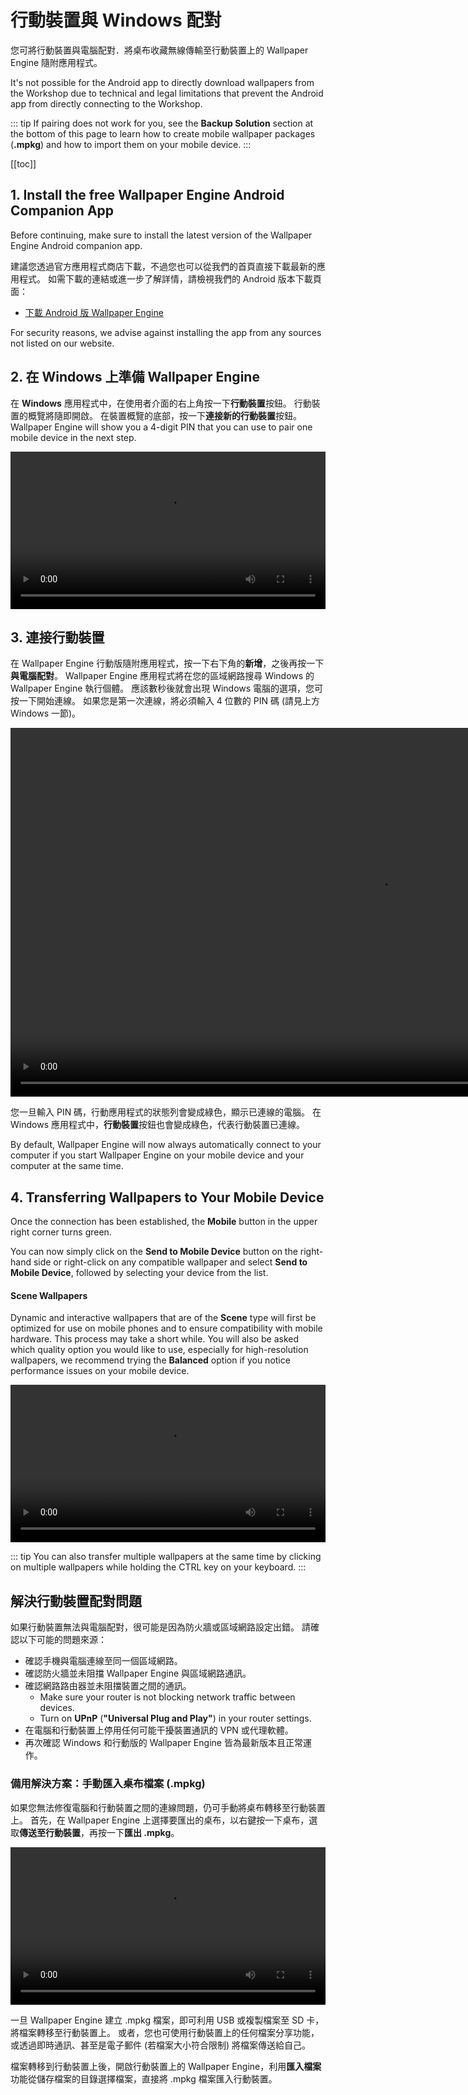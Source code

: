 # 行動裝置與 Windows 配對

您可將行動裝置與電腦配對．將桌布收藏無線傳輸至行動裝置上的 Wallpaper Engine 隨附應用程式。

It's not possible for the Android app to directly download wallpapers from the Workshop due to technical and legal limitations that prevent the Android app from directly connecting to the Workshop.

::: tip
If pairing does not work for you, see the **Backup Solution** section at the bottom of this page to learn how to create mobile wallpaper packages (**.mpkg**) and how to import them on your mobile device.
:::

[[toc]]

## 1. Install the free Wallpaper Engine Android Companion App

Before continuing, make sure to install the latest version of the Wallpaper Engine Android companion app.

建議您透過官方應用程式商店下載，不過您也可以從我們的首頁直接下載最新的應用程式。 如需下載的連結或進一步了解詳情，請檢視我們的 Android 版本下載頁面：

* [下載 Android 版 Wallpaper Engine](https://www.wallpaperengine.io/android/)

For security reasons, we advise against installing the app from any sources not listed on our website.

## 2. 在 Windows 上準備 Wallpaper Engine

在 **Windows** 應用程式中，在使用者介面的右上角按一下**行動裝置**按鈕。 行動裝置的概覽將隨即開啟。 在裝置概覽的底部，按一下**連接新的行動裝置**按鈕。 Wallpaper Engine will show you a 4-digit PIN that you can use to pair one mobile device in the next step.

<video width="100%" controls autoplay loop>
  <source src="/videos/mobile_pin.mp4" type="video/mp4">
  您的瀏覽器不支援視訊標籤。
</video>

## 3. 連接行動裝置

在 Wallpaper Engine 行動版隨附應用程式，按一下右下角的**新增**，之後再按一下**與電腦配對**。 Wallpaper Engine 應用程式將在您的區域網路搜尋 Windows 的 Wallpaper Engine 執行個體。 應該數秒後就會出現 Windows 電腦的選項，您可按一下開始連線。 如果您是第一次連線，將必須輸入 4 位數的 PIN 碼 (請見上方 Windows 一節)。

<video height="590px" style="display:block;margin:0 auto;" controls autoplay loop>
  <source src="/videos/mobile_connect.mp4" type="video/mp4">
  您的瀏覽器不支援影片標籤。
</video>

您一旦輸入 PIN 碼，行動應用程式的狀態列會變成綠色，顯示已連線的電腦。 在 Windows 應用程式中，**行動裝置**按鈕也會變成綠色，代表行動裝置已連線。

By default, Wallpaper Engine will now always automatically connect to your computer if you start Wallpaper Engine on your mobile device and your computer at the same time.

## 4. Transferring Wallpapers to Your Mobile Device

Once the connection has been established, the **Mobile** button in the upper right corner turns green.

You can now simply click on the **Send to Mobile Device** button on the right-hand side or right-click on any compatible wallpaper and select **Send to Mobile Device**, followed by selecting your device from the list.

#### Scene Wallpapers

Dynamic and interactive wallpapers that are of the **Scene** type will first be optimized for use on mobile phones and to ensure compatibility with mobile hardware. This process may take a short while. You will also be asked which quality option you would like to use, especially for high-resolution wallpapers, we recommend trying the **Balanced** option if you notice performance issues on your mobile device.

<video width="100%" controls autoplay loop>
  <source src="/videos/mobile_transfer.mp4" type="video/mp4">
  您的瀏覽器不支援視訊標籤。
</video>

::: tip
You can also transfer multiple wallpapers at the same time by clicking on multiple wallpapers while holding the CTRL key on your keyboard.
:::

## 解決行動裝置配對問題

如果行動裝置無法與電腦配對，很可能是因為防火牆或區域網路設定出錯。 請確認以下可能的問題來源：

* 確認手機與電腦連線至同一個區域網路。
* 確認防火牆並未阻擋 Wallpaper Engine 與區域網路通訊。
* 確認網路路由器並未阻擋裝置之間的通訊。
    * Make sure your router is not blocking network traffic between devices.
    * Turn on **UPnP** (**"Universal Plug and Play"**) in your router settings.
* 在電腦和行動裝置上停用任何可能干擾裝置通訊的 VPN 或代理軟體。
* 再次確認 Windows 和行動版的 Wallpaper Engine 皆為最新版本且正常運作。

### 備用解決方案：手動匯入桌布檔案 (.mpkg)

如果您無法修復電腦和行動裝置之間的連線問題，仍可手動將桌布轉移至行動裝置上。 首先，在 Wallpaper Engine 上選擇要匯出的桌布，以右鍵按一下桌布，選取**傳送至行動裝置**，再按一下**匯出 .mpkg**。

<video width="100%" controls autoplay loop>
  <source src="/videos/mobile_export.mp4" type="video/mp4">
  您的瀏覽器不支援視訊標籤。
</video>

一旦 Wallpaper Engine 建立 .mpkg 檔案，即可利用 USB 或複製檔案至 SD 卡，將檔案轉移至行動裝置上。 或者，您也可使用行動裝置上的任何檔案分享功能，或透過即時通訊、甚至是電子郵件 (若檔案大小符合限制) 將檔案傳送給自己。

檔案轉移到行動裝置上後，開啟行動裝置上的 Wallpaper Engine，利用**匯入檔案**功能從儲存檔案的目錄選擇檔案，直接將 .mpkg 檔案匯入行動裝置。